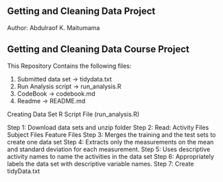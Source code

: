 ## Getting and Cleaning Data Project
Author: Abdulraof K. Maitumama


## Getting and Cleaning Data Course Project

This Repository Contains the following files:

1. Submitted data set -> tidydata.txt
2. Run Analysis script -> run_analysis.R
3. CodeBook -> codebook.md
4. Readme -> README.md

Creating Data Set
R Script File (run_analysis.R)

Step 1: Download data sets and unzip folder
Step 2: Read:
			Activity Files
			Subject Files
			Feature Files
Step 3: Merges the training and the test sets to create one data set
Step 4: Extracts only the measurements on the mean and standard deviation for each measurement.
Step 5: Uses descriptive activity names to name the activities in the data set
Step 6: Appropriately labels the data set with descriptive variable names.
Step 7: Create tidyData.txt
